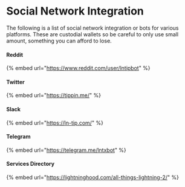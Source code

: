 # Social Network Integration

The following is a list of social network integration or bots for various platforms.  These are custodial wallets so be careful to only use small amount, something you can afford to lose.

#### Reddit

{% embed url="https://www.reddit.com/user/lntipbot" %}

#### Twitter

{% embed url="https://tippin.me/" %}

#### Slack

{% embed url="https://ln-tip.com/" %}

#### Telegram

{% embed url="https://telegram.me/lntxbot" %}

#### Services Directory

{% embed url="https://lightninghood.com/all-things-lightning-2/" %}



